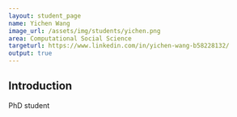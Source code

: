 ```yaml
---
layout: student_page
name: Yichen Wang
image_url: /assets/img/students/yichen.png
area: Computational Social Science
targeturl: https://www.linkedin.com/in/yichen-wang-b58228132/
output: true
---
```


## Introduction

PhD student